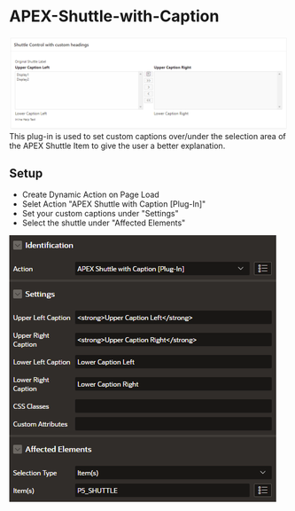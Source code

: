 # APEX-Shuttle-with-Caption
![](Screenshot_1.PNG)
This plug-in is used to set custom captions over/under the selection area of the APEX Shuttle Item to give the user a better explanation.

## Setup

* Create Dynamic Action on Page Load
* Selet Action "APEX Shuttle with Caption [Plug-In]"
* Set your custom captions under "Settings" 
* Select the shuttle under "Affected Elements"

![](Screenshot_2.PNG)